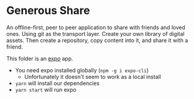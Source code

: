 # Generous Share

An offline-first, peer to peer application to share with friends and loved
ones. Using git as the transport layer. Create your own library of digital
assets. Then create a repository, copy content into it, and share it with a
friend.

This folder is an [expo](https://expo.io) app.

- You need expo installed globally (`npm -g i expo-cli`)
  - Unfortunately it doesn't seem to work as a local install
- `yarn` will install our dependencies
- `yarn start` will run expo
